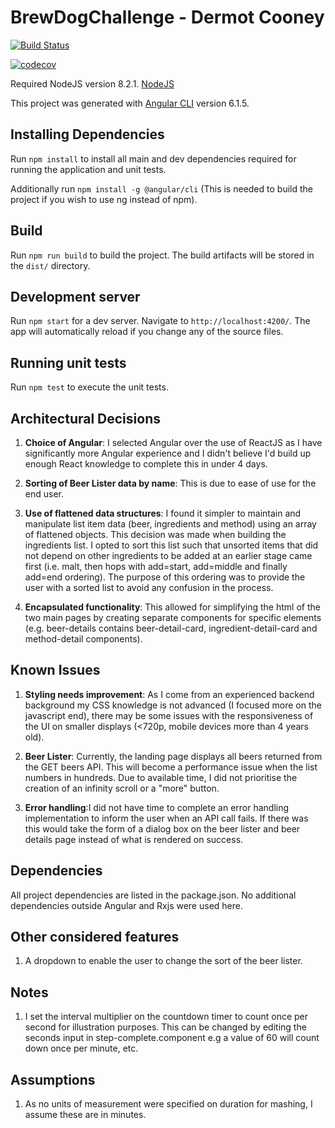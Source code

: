 # BrewDogChallenge - Dermot Cooney

[![Build Status](https://travis-ci.org/cooneyde/BrewDogChallenge.svg?branch=master)](https://travis-ci.org/cooneyde/BrewDogChallenge)

[![codecov](https://codecov.io/gh/cooneyde/BrewDogChallenge/branch/master/graph/badge.svg)](https://codecov.io/gh/cooneyde/BrewDogChallenge)

Required NodeJS version 8.2.1. [NodeJS](https://nodejs.org/en/download/)

This project was generated with [Angular CLI](https://github.com/angular/angular-cli) version 6.1.5.

## Installing Dependencies
Run `npm install` to install all main and dev dependencies required for running the application and unit tests.

Additionally run `npm install -g @angular/cli` (This is needed to build the project if you wish to use ng instead of npm).

## Build
Run `npm run build` to build the project. The build artifacts will be stored in the `dist/` directory.

## Development server

Run `npm start` for a dev server. Navigate to `http://localhost:4200/`. The app will automatically reload if you change any of the source files.

## Running unit tests

Run `npm test` to execute the unit tests.


## Architectural Decisions

1. **Choice of Angular**:  I selected Angular over the use of ReactJS as I have significantly more Angular experience and I didn't believe I'd build up enough React knowledge to complete this in under 4 days. 

1. **Sorting of Beer Lister data by name**: This is due to ease of use for the end user.

1. **Use of flattened data structures**: I found it simpler to maintain and manipulate list item data (beer, ingredients and method) using an array of flattened objects. 
This decision was made when building the ingredients list.
I opted to sort this list such that unsorted items that did not depend on other ingredients to be added at an earlier stage came first (i.e. malt, then hops with add=start, add=middle and finally add=end ordering).
The purpose of this ordering was to provide the user with a sorted list to avoid any confusion in the process.

1. **Encapsulated functionality**: This allowed for simplifying the html of the two main pages by creating separate components for specific elements (e.g. beer-details contains beer-detail-card, ingredient-detail-card and method-detail components).


## Known Issues
1. **Styling needs improvement**: As I come from an experienced backend background my CSS knowledge is not advanced (I focused more on the javascript end), there may be some issues with the responsiveness of the UI on smaller displays (<720p, mobile devices more than 4 years old).

1. **Beer Lister**: Currently, the landing page displays all beers returned from the GET beers API. This will become a performance issue when the list numbers in hundreds.
Due to available time, I did not prioritise the creation of an infinity scroll or a "more" button.

1. **Error handling**:I did not have time to complete an error handling implementation to inform the user when an API call fails. If there was this would take the form of a dialog box on the beer lister and beer details page instead of what is rendered on success.

## Dependencies 
All project dependencies are listed in the package.json. No additional dependencies outside Angular and Rxjs were used here.

## Other considered features
1. A dropdown to enable the user to change the sort of the beer lister.

## Notes
1. I set the interval multiplier on the countdown timer to count once per second for illustration purposes. 
This can be changed by editing the seconds input in step-complete.component e.g a value of 60 will count down once per minute, etc.

## Assumptions
1. As no units of measurement were specified on duration for mashing, I assume these are in minutes.
